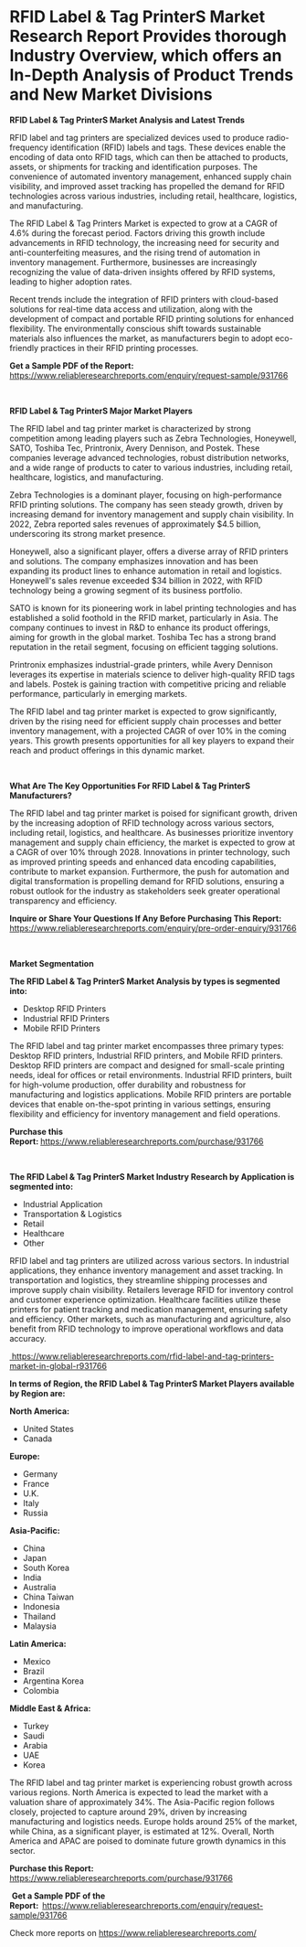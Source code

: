 <p><h1>RFID Label & Tag PrinterS Market Research Report Provides thorough Industry Overview, which offers an In-Depth Analysis of Product Trends and New Market Divisions</h1></p><p><strong>RFID Label & Tag PrinterS Market Analysis and Latest Trends</strong></p>
<p><p>RFID label and tag printers are specialized devices used to produce radio-frequency identification (RFID) labels and tags. These devices enable the encoding of data onto RFID tags, which can then be attached to products, assets, or shipments for tracking and identification purposes. The convenience of automated inventory management, enhanced supply chain visibility, and improved asset tracking has propelled the demand for RFID technologies across various industries, including retail, healthcare, logistics, and manufacturing.</p><p>The RFID Label & Tag Printers Market is expected to grow at a CAGR of 4.6% during the forecast period. Factors driving this growth include advancements in RFID technology, the increasing need for security and anti-counterfeiting measures, and the rising trend of automation in inventory management. Furthermore, businesses are increasingly recognizing the value of data-driven insights offered by RFID systems, leading to higher adoption rates. </p><p>Recent trends include the integration of RFID printers with cloud-based solutions for real-time data access and utilization, along with the development of compact and portable RFID printing solutions for enhanced flexibility. The environmentally conscious shift towards sustainable materials also influences the market, as manufacturers begin to adopt eco-friendly practices in their RFID printing processes.</p></p>
<p><strong>Get a Sample PDF of the Report:&nbsp;</strong> <a href="https://www.reliableresearchreports.com/enquiry/request-sample/931766?utm_campaign=2788&utm_medium=2&utm_source=Github&utm_content=ia&utm_term=21032025&utm_id=rfid-label-tag-printers">https://www.reliableresearchreports.com/enquiry/request-sample/931766</a></p>
<p>&nbsp;</p>
<p><strong>RFID Label & Tag PrinterS Major Market Players</strong></p>
<p><p>The RFID label and tag printer market is characterized by strong competition among leading players such as Zebra Technologies, Honeywell, SATO, Toshiba Tec, Printronix, Avery Dennison, and Postek. These companies leverage advanced technologies, robust distribution networks, and a wide range of products to cater to various industries, including retail, healthcare, logistics, and manufacturing.</p><p>Zebra Technologies is a dominant player, focusing on high-performance RFID printing solutions. The company has seen steady growth, driven by increasing demand for inventory management and supply chain visibility. In 2022, Zebra reported sales revenues of approximately $4.5 billion, underscoring its strong market presence.</p><p>Honeywell, also a significant player, offers a diverse array of RFID printers and solutions. The company emphasizes innovation and has been expanding its product lines to enhance automation in retail and logistics. Honeywell's sales revenue exceeded $34 billion in 2022, with RFID technology being a growing segment of its business portfolio.</p><p>SATO is known for its pioneering work in label printing technologies and has established a solid foothold in the RFID market, particularly in Asia. The company continues to invest in R&D to enhance its product offerings, aiming for growth in the global market. Toshiba Tec has a strong brand reputation in the retail segment, focusing on efficient tagging solutions.</p><p>Printronix emphasizes industrial-grade printers, while Avery Dennison leverages its expertise in materials science to deliver high-quality RFID tags and labels. Postek is gaining traction with competitive pricing and reliable performance, particularly in emerging markets.</p><p>The RFID label and tag printer market is expected to grow significantly, driven by the rising need for efficient supply chain processes and better inventory management, with a projected CAGR of over 10% in the coming years. This growth presents opportunities for all key players to expand their reach and product offerings in this dynamic market.</p></p>
<p>&nbsp;</p>
<p><strong>What Are The Key Opportunities For RFID Label & Tag PrinterS Manufacturers?</strong></p>
<p><p>The RFID label and tag printer market is poised for significant growth, driven by the increasing adoption of RFID technology across various sectors, including retail, logistics, and healthcare. As businesses prioritize inventory management and supply chain efficiency, the market is expected to grow at a CAGR of over 10% through 2028. Innovations in printer technology, such as improved printing speeds and enhanced data encoding capabilities, contribute to market expansion. Furthermore, the push for automation and digital transformation is propelling demand for RFID solutions, ensuring a robust outlook for the industry as stakeholders seek greater operational transparency and efficiency.</p></p>
<p><strong>Inquire or Share Your Questions If Any Before Purchasing This Report:</strong> <a href="https://www.reliableresearchreports.com/enquiry/pre-order-enquiry/931766?utm_campaign=2788&utm_medium=2&utm_source=Github&utm_content=ia&utm_term=21032025&utm_id=rfid-label-tag-printers">https://www.reliableresearchreports.com/enquiry/pre-order-enquiry/931766</a></p>
<p>&nbsp;</p>
<p><strong>Market Segmentation</strong></p>
<p><strong>The RFID Label & Tag PrinterS Market Analysis by types is segmented into:</strong></p>
<p><ul><li>Desktop RFID Printers</li><li>Industrial RFID Printers</li><li>Mobile RFID Printers</li></ul></p>
<p><p>The RFID label and tag printer market encompasses three primary types: Desktop RFID printers, Industrial RFID printers, and Mobile RFID printers. Desktop RFID printers are compact and designed for small-scale printing needs, ideal for offices or retail environments. Industrial RFID printers, built for high-volume production, offer durability and robustness for manufacturing and logistics applications. Mobile RFID printers are portable devices that enable on-the-spot printing in various settings, ensuring flexibility and efficiency for inventory management and field operations.</p></p>
<p><strong>Purchase this Report:&nbsp;</strong><a href="https://www.reliableresearchreports.com/purchase/931766?utm_campaign=2788&utm_medium=2&utm_source=Github&utm_content=ia&utm_term=21032025&utm_id=rfid-label-tag-printers">https://www.reliableresearchreports.com/purchase/931766</a></p>
<p>&nbsp;</p>
<p><strong>The RFID Label & Tag PrinterS Market Industry Research by Application is segmented into:</strong></p>
<p><ul><li>Industrial Application</li><li>Transportation & Logistics</li><li>Retail</li><li>Healthcare</li><li>Other</li></ul></p>
<p><p>RFID label and tag printers are utilized across various sectors. In industrial applications, they enhance inventory management and asset tracking. In transportation and logistics, they streamline shipping processes and improve supply chain visibility. Retailers leverage RFID for inventory control and customer experience optimization. Healthcare facilities utilize these printers for patient tracking and medication management, ensuring safety and efficiency. Other markets, such as manufacturing and agriculture, also benefit from RFID technology to improve operational workflows and data accuracy.</p></p>
<p><a href="https://www.reliableresearchreports.com/rfid-label-and-tag-printers-market-in-global-r931766?utm_campaign=2788&utm_medium=2&utm_source=Github&utm_content=ia&utm_term=21032025&utm_id=rfid-label-tag-printers">&nbsp;https://www.reliableresearchreports.com/rfid-label-and-tag-printers-market-in-global-r931766</a></p>
<p><strong>In terms of Region, the RFID Label & Tag PrinterS Market Players available by Region are:</strong></p>
<p>
    <p> <strong> North America: </strong>
        <ul>
            <li>United States</li>
            <li>Canada</li>
        </ul>
        </p> 
    <p> <strong> Europe: </strong>
        <ul>
            <li>Germany</li>
            <li>France</li>
            <li>U.K.</li>
            <li>Italy</li>
            <li>Russia</li>
        </ul>
        </p> 
    <p> <strong> Asia-Pacific: </strong>
        <ul>
            <li>China</li>
            <li>Japan</li>
            <li>South Korea</li>
            <li>India</li>
            <li>Australia</li>
            <li>China Taiwan</li>
            <li>Indonesia</li>
            <li>Thailand</li>
            <li>Malaysia</li>
        </ul>
        </p> 
    <p> <strong> Latin America: </strong>
        <ul>
            <li>Mexico</li>
            <li>Brazil</li>
            <li>Argentina Korea</li>
            <li>Colombia</li>
        </ul>
        </p> 
    <p> <strong> Middle East & Africa: </strong>
        <ul>
            <li>Turkey</li>
            <li>Saudi</li>
            <li>Arabia</li>
            <li>UAE</li>
            <li>Korea</li>
        </ul>
    </p>
    </p>
<p><p>The RFID label and tag printer market is experiencing robust growth across various regions. North America is expected to lead the market with a valuation share of approximately 34%. The Asia-Pacific region follows closely, projected to capture around 29%, driven by increasing manufacturing and logistics needs. Europe holds around 25% of the market, while China, as a significant player, is estimated at 12%. Overall, North America and APAC are poised to dominate future growth dynamics in this sector.</p></p>
<p><strong>Purchase this Report: </strong><a href="https://www.reliableresearchreports.com/purchase/931766?utm_campaign=2788&utm_medium=2&utm_source=Github&utm_content=ia&utm_term=21032025&utm_id=rfid-label-tag-printers">https://www.reliableresearchreports.com/purchase/931766</a></p>
<p>&nbsp;<strong>Get a Sample PDF of the Report:&nbsp;&nbsp;</strong><a href="https://www.reliableresearchreports.com/enquiry/request-sample/931766?utm_campaign=2788&utm_medium=2&utm_source=Github&utm_content=ia&utm_term=21032025&utm_id=rfid-label-tag-printers">https://www.reliableresearchreports.com/enquiry/request-sample/931766</a></p>
<p><strong></strong></p>
<p>Check more reports on <a href="https://www.reliableresearchreports.com/?utm_campaign=2788&utm_medium=2&utm_source=Github&utm_content=ia&utm_term=21032025&utm_id=rfid-label-tag-printers">https://www.reliableresearchreports.com/</a></p>
